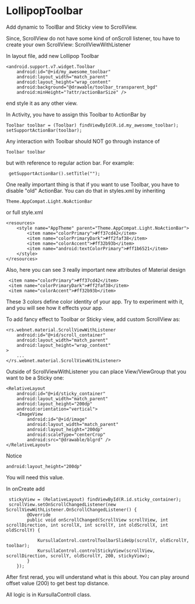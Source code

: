 LollipopToolbar
========

Add dynamic to ToolBar and Sticky view to ScrollView. 

Since, ScrollView do not have some kind of onScroll listener, tou have to create your own ScrollView: ScrollViewWithListener

In layout file, add new Lollipop Toolbar

	<android.support.v7.widget.Toolbar
        android:id="@+id/my_awesome_toolbar"
        android:layout_width="match_parent"
        android:layout_height="wrap_content"
        android:background="@drawable/toolbar_transparent_bgd"
        android:minHeight="?attr/actionBarSize" />
        
        
end style it as any other view.

In Activity, you have to assign this Toolbar to ActionBar by

	Toolbar toolbar = (Toolbar) findViewById(R.id.my_awesome_toolbar);        	setSupportActionBar(toolbar);

Any interaction with Toolbar should NOT go through instance of 

	Toolbar toolbar
	
but with reference to regular action bar. For example:

	 getSupportActionBar().setTitle("");
	 
One really important thing is that if you want to use Toolbar, you have to disable "old" ActionBar. You can do that in styles.xml by inheriting 

	Theme.AppCompat.Light.NoActionBar

or full style.xml

	<resources>
    	<style name="AppTheme" parent="Theme.AppCompat.Light.NoActionBar">
        	<item name="colorPrimary">#ff37cd42</item>
        	<item name="colorPrimaryDark">#ff2faf38</item>
        	<item name="colorAccent">#ff32b93b</item>
        	<item name="android:textColorPrimary">#ff1b6521</item>
    	</style>
	</resources>
	
Also, here you can see 3 really important new attributes of Material design

	 <item name="colorPrimary">#ff37cd42</item>
     <item name="colorPrimaryDark">#ff2faf38</item>
     <item name="colorAccent">#ff32b93b</item>
        
These 3 colors define color identity of your app. Try to experiment with it, and you will see how it effects your app.


To add fancy effect to Toolbar or Sticky view, add custom ScrollView as:


	<rs.webnet.material.ScrollViewWithListener
        android:id="@+id/scroll_container"
        android:layout_width="match_parent"
        android:layout_height="wrap_content"
    >
        ...
    </rs.webnet.material.ScrollViewWithListener>


Outside of ScrollViewWithListener you can place View/ViewGroup that you want to be a Sticky one:

	<RelativeLayout
        android:id="@+id/sticky_container"
        android:layout_width="match_parent"
        android:layout_height="200dp"
        android:orientation="vertical">
        <ImageView
            android:id="@+id/image"
            android:layout_width="match_parent"
            android:layout_height="200dp"
            android:scaleType="centerCrop"
            android:src="@drawable/blgrd" />
    </RelativeLayout>
        

Notice
	
	android:layout_height="200dp"
	
You will need this value.


In onCreate add

	 stickyView = (RelativeLayout) findViewById(R.id.sticky_container);
	 scrollView.setOnScrollChangedListener(new ScrollViewWithListener.OnScrollChangedListener() {
            @Override
            public void onScrollChanged(ScrollView scrollView, int scrollDirection, int scrollX, int scrollY, int oldScrollX, int oldScrollY) {

                KursullaControl.controlToolbarSlideUp(scrollY, oldScrollY, toolbar);
                KursullaControl.controlStickyView(scrollView, scrollDirection, scrollY, oldScrollY, 200, stickyView);
            }
        });
        
        
After first rerad, you will understand what is this about. You can play around offset value (200) to get best top distance. 

All logic is in KursullaControll class. 